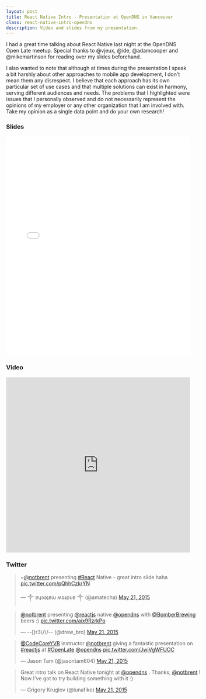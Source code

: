 ```yaml
---
layout: post
title: React Native Intro - Presentation at OpenDNS in Vancouver
class: react-native-intro-opendns
description: Video and slides from my presentation.
---
```


I had a great time talking about React Native last night at the OpenDNS
Open Late meetup. Special thanks to @vjeux, @ide, @adamcooper and
@mikemartinson for reading over my slides beforehand.

I also wanted to note that although at times during the presentation I
speak a bit harshly about other approaches to mobile app development,
I don't mean them any disrespect. I believe that each approach has its
own particular set of use cases and that multiple solutions can exist in
harmony, serving different audiences and needs. The problems that I
highlighted were issues that I personally observed and do not
necessarily represent the opinions of my employer or any other
organization that I am involved with. Take my opinion as a single data point
and do your own research!

### Slides

<iframe src="//slides.com/notbrent/react-native/embed?token=FsxLKRJB4PgpsbqYDdQD1garozQr" width="100%" height="600" scrolling="no" frameborder="0" webkitallowfullscreen mozallowfullscreen allowfullscreen></iframe>

### Video

<iframe width="100%" height="480" src="https://www.youtube.com/embed/ImPCyagQURQ?rel=0&amp;showinfo=0" frameborder="0" allowfullscreen></iframe>

### Twitter

<style>
  blockquote.twitter-tweet {
    width: 100% !important;
    max-width: 100% !important;
  }
</style>

<blockquote class="twitter-tweet" lang="en"><p lang="tl" dir="ltr">~<a href="https://twitter.com/notbrent">@notbrent</a> presenting <a href="https://twitter.com/hashtag/React?src=hash">#React</a> Native - great intro slide haha <a href="http://t.co/pQhhCzkrYN">pic.twitter.com/pQhhCzkrYN</a></p>&mdash; ༒ ɐɥɔǝʇɐɯ ʍǝɹpuɐ ༒ (@amatecha) <a href="https://twitter.com/amatecha/status/601206582194479104">May 21, 2015</a></blockquote>

<blockquote class="twitter-tweet" lang="en"><p lang="en" dir="ltr"><a href="https://twitter.com/notbrent">@notbrent</a> presenting <a href="https://twitter.com/reactjs">@reactjs</a> native <a href="https://twitter.com/opendns">@opendns</a> with <a href="https://twitter.com/BomberBrewing">@BomberBrewing</a> beers :) <a href="http://t.co/aix9RzrkPo">pic.twitter.com/aix9RzrkPo</a></p>&mdash; --[)r3\/\/-- (@drew_bro) <a href="https://twitter.com/drew_bro/status/601222047469961216">May 21, 2015</a></blockquote>

<blockquote class="twitter-tweet" lang="en"><p lang="en" dir="ltr"><a href="https://twitter.com/CodeCoreYVR">@CodeCoreYVR</a> instructor <a href="https://twitter.com/notbrent">@notbrent</a> giving a fantastic presentation on <a href="https://twitter.com/hashtag/reactjs?src=hash">#reactjs</a> at <a href="https://twitter.com/hashtag/OpenLate?src=hash">#OpenLate</a> <a href="https://twitter.com/opendns">@opendns</a> <a href="http://t.co/JwiVgWFUOC">pic.twitter.com/JwiVgWFUOC</a></p>&mdash; Jason Tam (@jasontam604) <a href="https://twitter.com/jasontam604/status/601216643264421888">May 21, 2015</a></blockquote>

<script async src="//platform.twitter.com/widgets.js" charset="utf-8"></script>
<blockquote class="twitter-tweet" lang="en"><p lang="en" dir="ltr">Great intro talk on React Native tonight at <a href="https://twitter.com/opendns">@opendns</a> . Thanks, <a href="https://twitter.com/notbrent">@notbrent</a> ! Now I&#39;ve got to try building something with it :)</p>&mdash; Grigory Kruglov (@lunafiko) <a href="https://twitter.com/lunafiko/status/601246534764658688">May 21, 2015</a></blockquote>

<script async src="//platform.twitter.com/widgets.js" charset="utf-8"></script>

<script src="http://code.jquery.com/jquery-2.1.4.min.js"></script>
<script>
  setInterval(function() {
    $('.twitter-tweet-rendered').css({width: '100%'})
  }, 500);
</script>
